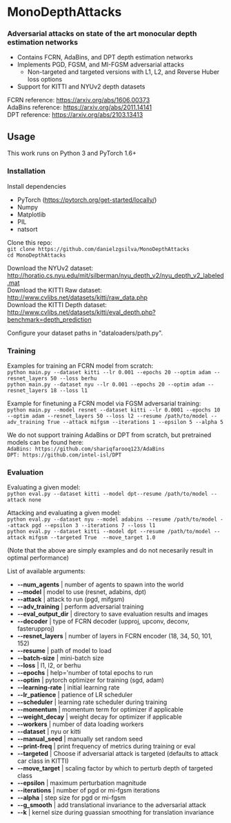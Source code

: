 # MonoDepthAttacks

### Adversarial attacks on state of the art monocular depth estimation networks
-  Contains FCRN, AdaBins, and DPT depth estimation networks
-  Implements PGD, FGSM, and MI-FGSM adversarial attacks
    -  Non-targeted and targeted versions with L1, L2, and Reverse Huber loss options
-  Support for KITTI and NYUv2 depth datasets

FCRN reference: https://arxiv.org/abs/1606.00373  
AdaBins reference: https://arxiv.org/abs/2011.14141  
DPT reference: https://arxiv.org/abs/2103.13413  

## Usage
This work runs on Python 3 and PyTorch 1.6+

### Installation
Install dependencies
- PyTorch (https://pytorch.org/get-started/locally/)
- Numpy
- Matplotlib 
- PIL
- natsort

Clone this repo:  
```git clone https://github.com/danielzgsilva/MonoDepthAttacks```  
```cd MonoDepthAttacks```

Download the NYUv2 dataset: http://horatio.cs.nyu.edu/mit/silberman/nyu_depth_v2/nyu_depth_v2_labeled.mat  
Download the KITTI Raw dataset: http://www.cvlibs.net/datasets/kitti/raw_data.php  
Download the KITTI Depth dataset: http://www.cvlibs.net/datasets/kitti/eval_depth.php?benchmark=depth_prediction  

Configure your dataset paths in "dataloaders/path.py".

### Training
Examples for training an FCRN model from scratch:  
`python main.py --dataset kitti --lr 0.001 --epochs 20 --optim adam --resnet_layers 50 --loss berhu`  
`python main.py --dataset nyu --lr 0.001 --epochs 20 --optim adam --resnet_layers 18 --loss l1`  

Example for finetuning a FCRN model via FGSM adversarial training:  
`python main.py --model resnet --dataset kitti --lr 0.0001 --epochs 10 --optim adam --resnet_layers 50 --loss l2 --resume /path/to/model --adv_training True --attack mifgsm --iterations 1 --epsilon 5 --alpha 5`  

We do not support training AdaBins or DPT from scratch, but pretrained models can be found here:  
`AdaBins: https://github.com/shariqfarooq123/AdaBins`  
`DPT: https://github.com/intel-isl/DPT`  
 
### Evaluation 
Evaluating a given model:  
`python eval.py --dataset kitti --model dpt--resume /path/to/model --attack none`  

Attacking and evaluating a given model:  
`python eval.py --dataset nyu --model adabins --resume /path/to/model --attack pgd --epsilon 3 --iterations 7 --loss l1`  
`python eval.py --dataset kitti --model dpt --resume /path/to/model --attack mifgsm --targeted True  --move_target 1.0`  

(Note that the above are simply examples and do not necesarily result in optimal performance)  

List of available arguments:
- **--num_agents** | number of agents to spawn into the world
- **--model** | model to use (resnet, adabins, dpt)
- **--attack** | attack to run (pgd, mifgsm)
- **--adv_training** | perform adversarial training
- **--eval_output_dir** | directory to save evaluation results and images
- **--decoder** | type of FCRN decoder (upproj, upconv, deconv, fasterupproj)
- **--resnet_layers** | number of layers in FCRN encoder (18, 34, 50, 101, 152)
- **--resume** | path of model to load
- **--batch-size** | mini-batch size
- **--loss** | l1, l2, or berhu
- **--epochs** | help='number of total epochs to run 
- **--optim** | pytorch optimizer for training (sgd, adam)
- **--learning-rate** | initial learning rate
- **--lr_patience** | patience of LR scheduler
- **--scheduler** | learning rate scheduler during training 
- **--momentum** | momentum term for optimizer if applicable
- **--weight_decay** | weight decay for optimizer if applicable
- **--workers** | number of data loading workers
- **--dataset** | nyu or kitti
- **--manual_seed** | manually set random seed
- **--print-freq** | print frequency of metrics during training or eval
- **--targeted** | Choose if adversarial attack is targeted (defaults to attack car class in KITTI)
- **--move_target** | scaling factor by which to perturb depth of targeted class
- **--epsilon** | maximum perturbation magnitude 
- **--iterations** | number of pgd or mi-fgsm iterations
- **--alpha** | step size for pgd or mi-fgsm
- **--g_smooth** | add translational invariance to the adversarial attack
- **--k** | kernel size during guassian smoothing for translation invariance 
